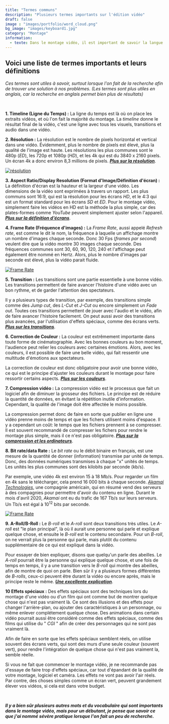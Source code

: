 ```yaml
---
title: "Termes communs"
description: "Plusieurs termes importants sur l'édition vidéo"
draft: false
image : "images/portfolio/word_cloud.png"
bg_image: "images/keyboard1.jpg"
category: "Montage"
information:
  - texte: Dans le montage vidéo, il est important de savoir la langue et les termes populaires lorsque l'on fait de la recherche. Voici donc une courte liste de mots que je pense importants à savoir pour un débutant dans le montage vidéo.
---
```


## Voici une liste de termes importants et leurs définitions

*Ces termes sont utiles à savoir, surtout lorsque l'on fait de la recherche afin de trouver une solution à nos problèmes. (Les termes sont plus utiles en anglais, car la recherche en anglais permet bien plus de résultats)*

<br>

**1. Timeline (Ligne du Temps) :**
La ligne du temps est là où on place les extraits vidéos, et où l'on fait la majorité du montage. La *timeline* donne le résultat final de la vidéo, c'est une ligne avec tous les visuels, transitions et audio dans une vidéo.

**2. Résolution :**
La résolution est le nombre de pixels horizontal et vertical dans une vidéo. Évidemment, plus le nombre de pixels est élevé, plus la qualité de l'image est haute. Les résolutions les plus communes sont le 480p (*ED*), les 720p et 1080p (*HD*), et les 4k qui est du 3840 x 2160 pixels. Un écran 4k a donc environ 8,3 millions  de pixels. [***Plus sur la résolution***](https://www.samsung.com/levant/tvs/tv-buying-guide/what-is-4k-tv/).

[<img src="/editing-intro/images/portfolio/resolution.png" alt="résolution" class="secondary">](https://developer.apple.com/design/human-interface-guidelines/ios/icons-and-images/image-size-and-resolution/)

**3. Aspect Ratio/Display Resolution (Format d'Image/Définition d'écran) :** 
La définition d'écran est la hauteur et la largeur d'une vidéo. Les dimensions de la vidéo sont exprimées à travers un rapport. Les plus communs sont 16:9, qui est la résolution pour les écrans *HD*, et le 4:3 qui est un format standard pour les écrans *SD* et *ED*. Pour le montage vidéo, simplement faire les vidéos en HD est la méthode la plus simple, car des plates-formes comme *YouTube* peuvent simplement ajuster selon l'appareil. [***Plus sur la définition d'écrans***](https://questtel.com/wiki/video-resolutions-sd-ed-hd).

**4. Frame Rate (Fréquence d'images) :** 
La *Frame Rate*, aussi appelé *Refresh rate*, est comme le dit le nom, la fréquence à laquelle un affichage montre un nombre d'images chaque seconde. Donc 30 Fps (*frames par second*) veulent dire que la vidéo montre 30 images chaque seconde. Des fréquences communes sont 30, 60, 90, 120, 240 et l'affichage peut également être nommé en Hertz. Alors, plus le nombre d'images par seconde est élevé, plus la vidéo parait fluide.

[<img src="/editing-intro/images/portfolio/frame_rate.jpeg" alt="Frame Rate" class="average">](https://www.epiphan.com/blog/frame-rate-refresh-rate/)

**5. Transition :** 
Les transitions sont une partie essentielle à une bonne vidéo. Les transitions permettent de faire avancer l'histoire d'une vidéo avec un bon rythme, et de garder l'attention des spectateurs.

Il y a plusieurs types de transition, par exemple, des transitions simple comme des *Jump cut*, des *L-Cut* et *J-Cut* ou encore simplement un *Fade out*. Toutes ces transitions permettent de jouer avec l'audio et le vidéo, afin de faire avancer l'histoire facilement. On peut aussi avoir des transitions plus avancées, par l'utilisation d'effets spéciaux, comme des écrans verts. [***Plus sur les transitions***](/editing-intro/project/guide-transition/).

**6. Correction de Couleur :** 
La couleur est extrêmement importante dans toute forme de cinématographie. Avec les bonnes couleurs au bon moment, l'audience peut relier les couleurs avec certaines émotions. Alors, avec les couleurs, il est possible de faire une belle vidéo, qui fait ressentir une multitude d'émotions aux spectateurs. 

La correction de couleur est donc obligatoire pour avoir une bonne vidéo, ce qui est le principe d'ajuster les couleurs durant le montage pour faire ressortir certains aspects. [***Plus sur les couleurs***](/editing-intro/project/guide-audio/).

**7. Compression vidéo :** 
La compression vidéo est le processus que fait un logiciel afin de diminuer la grosseur des fichiers. Le principe est de réduire la quantité de données, en évitant la répétition inutile d'information. Cependant, la qualité de l'image doit être affectée le moins possible.

La compression permet donc de faire en sorte que publier en ligne une vidéo prenne moins de temps et que les fichers utilisent moins d'espace. Il y a cependant un coût: le temps que les fichiers prennent à se compresser. Il est souvent recommandé de compresser les fichers pour rendre le montage plus simple, mais il ce n'est pas obligatoire. [***Plus sur la compression et les ordinateurs***](/editing-intro/project/guide-ordinateur/).

**8. Bit rate/data Rate :**
Le *bit rate* ou le débit binaire en français, est une mesure de la quantité de donner (information) transmise par unité de temps. Donc, des données numériques transmises à chaque "x" unités de temps. Les unités les plus communes sont des kilobits par seconde (kb/s).
 
Par exemple, une vidéo 4k est environ 15 à 18 Mb/s. Pour regarder un film en 4k sans le télécharger, cela prend 16 000 bits à chaque seconde. [*Akamai Technologies*](https://www.akamai.com/), une compagnie américain, qui en résumé vend des serveurs à des compagnies pour permettre d'avoir du contenu en ligne. Durant le mois d'avril 2020, *Akamai* ont eu du trafic de 167 Tb/s sur leurs serveurs. Un Tb/s est égal à 10<sup>12</sup> bits par seconde.

[<img src="/editing-intro/images/portfolio/bit_rate.jpeg" alt="Frame Rate" class="secondary">](https://www.headphonesty.com/2019/07/sample-rate-bit-depth-bit-rate/)

**9. A-Roll/B-Roll :**
Le *B-roll* et le *A-roll* sont deux transitions très utiles. Le *A-roll* est "le plan principal", là où il aurait une personne qui parle et explique quelque chose, et ensuite le *B-roll* est le contenu secondaire. Pour un *B-roll*, on ne verrait plus la personne qui parle, mais plutôt du contenu supplémentaire de ce qui est expliqué dans la vidéo.

Pour essayer de bien expliquer, disons que quelqu'un parle des abeilles. Le *A-roll* pourrait être la personne qui explique quelque chose, et une fois de temps en temps, il y a une transition vers le *B-roll* qui montre des abeilles, afin de montre de quoi on parle. Bien sûr il y a plusieurs formes différentes de *B-rolls*, ceux-ci peuvent être durant la vidéo ou encore après, mais le principe reste le même. [***Une excellente explication***](https://www.youtube.com/watch?v=vVdHxadCuNM).

**10 Effets spéciaux :**
Des effets spéciaux sont des techniques lors du montage d'une vidéo ou d'un film qui ont comme but de montrer quelque chose qui n'est pas vraiment là. Ce sont des illusions et des effets pour changer l'arrière-plan, ou ajouter des caractéristiques à un personnage, ou même enlever complétement quelque chose. Des animations dans certain vidéo pourrait aussi être considéré comme des effets spéciaux, comme des films qui utilise du " *CGI* " afin de créer des personnages qui ne sont pas vraiment là. 

Afin de faire en sorte que les effets spéciaux semblent réels, on utilise souvent des écrans verts, qui sont des murs d'une seule couleur (souvent vert), pour rendre l'intégration de quelque chose qui n'est pas vraiment la, semble réelle.

Si vous ne fait que commencer le montage vidéo, je ne recommande pas d'essaye de faire trop d'effets spéciaux, car tout d'épandant de la qualité de votre montage, logiciel et caméra. Les effets ne vont pas avoir l'air réels. Par contre, des choses simples comme un écran vert, peuvent grandement élever vos vidéos, si cela est dans votre budget.

<br>

***Il y a bien sûr plusieurs autres mots et du vocabulaire qui sont importants dans le montage vidéo, mais pour un débutant, je pense que savoir ce que j'ai nommé sévère pratique lorsque l'on fait un peu de recherche.***